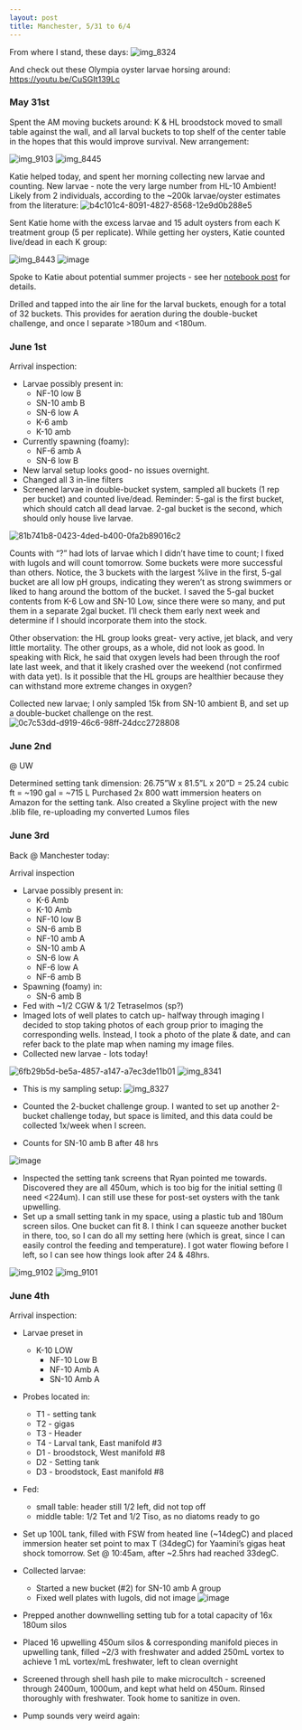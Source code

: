 ```yaml
---
layout: post
title: Manchester, 5/31 to 6/4
---
```


From where I stand, these days: ![img_8324](https://cloud.githubusercontent.com/assets/17264765/26771524/bef2f788-4973-11e7-964c-ab880688679e.JPG)

And check out these Olympia oyster larvae horsing around: https://youtu.be/CuSGIt139Lc

### May 31st

Spent the AM moving buckets around: K & HL broodstock moved to small table against the wall, and all larval buckets to top shelf of the center table in the hopes that this would improve survival.  New arrangement: 
 
![img_9103](https://cloud.githubusercontent.com/assets/17264765/26771367/a4e8d836-4972-11e7-9ccf-9047024eb29b.JPG)
![img_8445](https://cloud.githubusercontent.com/assets/17264765/26771365/a4d58880-4972-11e7-9735-002ff0566c9c.JPG)

Katie helped today, and spent her morning collecting new larvae and counting. New larvae - note the very large number from HL-10 Ambient! Likely from 2 individuals, according to the ~200k larvae/oyster estimates from the literature:
![b4c101c4-8091-4827-8568-12e9d0b288e5](https://cloud.githubusercontent.com/assets/17264765/26770907/75bd2bb4-496f-11e7-8760-5b04a0196fdf.png)

Sent Katie home with the excess larvae and 15 adult oysters from each K treatment group (5 per replicate).  While getting her oysters, Katie counted live/dead in each K group:

![img_8443](https://cloud.githubusercontent.com/assets/17264765/26771361/a4bf4afc-4972-11e7-90cd-d2d4e1263b29.JPG)
![image](https://cloud.githubusercontent.com/assets/17264765/26770921/84241032-496f-11e7-9f0a-ec2266a03e0d.png)

Spoke to Katie about potential summer projects - see her [notebook post](https://genefish.wordpress.com/2017/06/01/katies-notebook-manchester-week-2/) for details.

Drilled and tapped into the air line for the larval buckets, enough for a total of 32 buckets. This provides for aeration during the double-bucket challenge, and once I separate >180um and <180um.

### June 1st

Arrival inspection:

- Larvae possibly present in:
    - NF-10 low B
    - SN-10 amb B
    - SN-6 low A
    - K-6 amb
    - K-10 amb
- Currently spawning (foamy):
    - NF-6 amb A
    - SN-6 low B
- New larval setup looks good- no issues overnight.
- Changed all 3 in-line filters
- Screened larvae in double-bucket system, sampled all buckets (1 rep per bucket) and counted live/dead. Reminder: 5-gal is the first bucket, which should catch all dead larvae. 2-gal bucket is the second, which should only house live larvae.

![81b741b8-0423-4ded-b400-0fa2b89016c2](https://cloud.githubusercontent.com/assets/17264765/26770946/ac31e112-496f-11e7-8c53-a8e380a56940.png)

Counts with “?” had lots of larvae which I didn’t have time to count; I fixed with lugols and will count tomorrow. Some buckets were more successful than others. Notice, the 3 buckets with the largest %live in the first, 5-gal bucket are all low pH groups, indicating they weren’t as strong swimmers or liked to hang around the bottom of the bucket. I saved the 5-gal bucket contents from K-6 Low and SN-10 Low, since there were so many, and put them in a separate 2gal bucket. I’ll check them early next week and determine if I should incorporate them into the stock.

Other observation: the HL group looks great- very active, jet black, and very little mortality.  The other groups, as a whole, did not look as good. In speaking with Rick, he said that oxygen levels had been through the roof late last week, and that it likely crashed over the weekend (not confirmed with data yet).  Is it possible that the HL groups are healthier because they can withstand more extreme changes in oxygen?

Collected new larvae; I only sampled 15k from SN-10 ambient B, and set up a double-bucket challenge on the rest.
![0c7c53dd-d919-46c6-98ff-24dcc2728808](https://cloud.githubusercontent.com/assets/17264765/26770949/ae51b404-496f-11e7-91fa-b09f04d2d9ae.png)

### June 2nd

@ UW

Determined setting tank dimension: 26.75”W x 81.5”L x 20”D = 25.24 cubic ft = ~190 gal = ~715 L
Purchased 2x 800 watt immersion heaters on Amazon for the setting tank.
Also created a Skyline project with the new .blib file, re-uploading my converted Lumos files

### June 3rd 

Back @ Manchester today:

Arrival inspection

- Larvae possibly present in:
    - K-6 Amb
    - K-10 Amb
    - NF-10 low B
    - SN-6 amb B
    - NF-10 amb A
    - SN-10 amb A
    - SN-6 low A
    - NF-6 low A
    - NF-6 amb B
- Spawning (foamy) in:
    - SN-6 amb B
- Fed with ~1/2 CGW & 1/2 Tetraselmos (sp?)
- Imaged lots of well plates to catch up- halfway through imaging I decided to stop taking photos of each group prior to imaging the corresponding wells. Instead, I took a photo of the plate & date, and can refer back to the plate map when naming my image files.
- Collected new larvae - lots today!

![6fb29b5d-be5a-4857-a147-a7ec3de11b01](https://cloud.githubusercontent.com/assets/17264765/26770990/029cbaae-4970-11e7-9e7c-1dccbb421c7c.png)
![img_8341](https://cloud.githubusercontent.com/assets/17264765/26771364/a4d425b2-4972-11e7-9c3a-c79eb82816eb.JPG)

- This is my sampling setup: 
![img_8327](https://cloud.githubusercontent.com/assets/17264765/26771360/a4bc7534-4972-11e7-8ecb-179ab4d533a5.JPG)

- Counted the 2-bucket challenge group. I wanted to set up another 2-bucket challenge today, but space is limited, and this data could be collected 1x/week when I screen.
- Counts for SN-10 amb B after 48 hrs

![image](https://cloud.githubusercontent.com/assets/17264765/26770999/0eb760a0-4970-11e7-9c98-1263a31a24b5.png)

- Inspected the setting tank screens that Ryan pointed me towards. Discovered they are all 450um, which is too big for the initial setting (I need <224um).  I can still use these for post-set oysters with the tank upwelling.
- Set up a small setting tank in my space, using a plastic tub and 180um screen silos. One bucket can fit 8.  I think I can squeeze another bucket in there, too, so I can do all my setting here (which is great, since I can easily control the feeding and temperature).  I got water flowing before I left, so I can see how things look after 24 & 48hrs.

![img_9102](https://cloud.githubusercontent.com/assets/17264765/26771366/a4d77d20-4972-11e7-8c47-b1e38a91ddf8.JPG)
![img_9101](https://cloud.githubusercontent.com/assets/17264765/26771362/a4bf8c10-4972-11e7-9406-031eb6a582ae.JPG)

### June 4th

Arrival inspection:
- Larvae preset in
    - K-10 LOW
        - NF-10 Low B
        - NF-10 Amb A
        - SN-10 Amb A
- Probes located in:
    - T1 - setting tank
    - T2 - gigas
    - T3 - Header
    - T4 - Larval tank, East manifold #3
    - D1 - broodstock, West manifold #8
    - D2 - Setting tank
    - D3 - broodstock, East manifold #8
- Fed:
    - small table: header still 1/2 left, did not top off
    - middle table: 1/2 Tet and 1/2 Tiso, as no diatoms ready to go
- Set up 100L tank, filled with FSW from heated line (~14degC) and placed immersion heater set point to max T (34degC) for Yaamini’s gigas heat shock tomorrow.  Set @ 10:45am, after ~2.5hrs had reached 33degC.
- Collected larvae:
    - Started a new bucket (#2) for SN-10 amb A group
    - Fixed well plates with lugols, did not image
![image](https://cloud.githubusercontent.com/assets/17264765/26771596/4ed2095c-4974-11e7-9300-754b9cc5892f.png)

- Prepped another downwelling setting tub for a total capacity of 16x 180um silos
- Placed 16 upwelling 450um silos & corresponding manifold pieces in upwelling tank, filled ~2/3 with freshwater and added 250mL vortex to achieve 1 mL vortex/mL freshwater, left to clean overnight
- Screened through shell hash pile to make microcultch - screened through 2400um, 1000um, and kept what held on 450um. Rinsed thoroughly with freshwater. Took home to sanitize in oven.
- Pump sounds very weird again:
